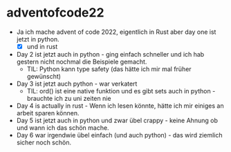 # adventofcode22

- Ja ich mache advent of code 2022, eigentlich in Rust aber day one ist jetzt in python.
    - [x] und in rust
- Day 2 ist jetzt auch in python - ging einfach schneller und ich hab gestern nicht nochmal die Beispiele gemacht.
    - TIL: Python kann type safety (das hätte ich mir mal früher gewünscht)
- Day 3 ist jetzt auch python - war verkatert
    - TIL: ord() ist eine native funktion und es gibt sets auch in python - brauchte ich zu uni zeiten nie
- Day 4 is actually in rust - Wenn ich lesen könnte, hätte ich mir einiges an arbeit sparen können.
- Day 5 ist jetzt auch in python und zwar übel crappy - keine Ahnung ob und wann ich das schön mache.
- Day 6 war irgendwie übel einfach (und auch python) - das wird ziemlich sicher noch schön.
